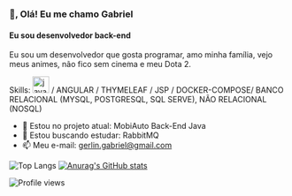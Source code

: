 ### 👋, Olá! Eu me chamo Gabriel
#### Eu sou desenvolvedor back-end
Eu sou um desenvolvedor que gosta programar, amo minha família, vejo meus animes, não fico sem cinema e meu Dota 2.

Skills: <img alt="java" heigth=30 width=30 src="https://raw.githubusercontent.com/jmnote/z-icons/master/svg/java.svg" /> / ANGULAR / THYMELEAF / JSP / DOCKER-COMPOSE/ BANCO RELACIONAL (MYSQL, POSTGRESQL, SQL SERVE), NÃO RELACIONAL (NOSQL)
 </div>

- 🔭 Estou no projeto atual: MobiAuto Back-End Java
- 🌱 Estou buscando estudar: RabbitMQ
- 📫 Meu e-mail: gerlin.gabriel@gmail.com

 ![Top Langs](https://github-readme-stats.vercel.app/api/top-langs/?username=gerlingabriel&layout=compact&theme=dark&show_icons=true)
 [![Anurag's GitHub stats](https://github-readme-stats.vercel.app/api?username=gerlingabriel&theme=dark&show_icons=true)](https://github.com/anuraghazra/github-readme-stats)

  ![Profile views](https://gpvc.arturio.dev/gerlingabriel)


